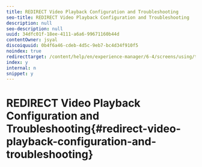 ```yaml
---
title: REDIRECT Video Playback Configuration and Troubleshooting
seo-title: REDIRECT Video Playback Configuration and Troubleshooting
description: null
seo-description: null
uuid: 34dfc01f-18ee-4111-a6a6-99671160b44d
contentOwner: jsyal
discoiquuid: 0b4f6a46-cdeb-4d5c-9eb7-bc4d34f910f5
noindex: true
redirecttarget: /content/help/en/experience-manager/6-4/screens/using/troubleshoot-videos
index: y
internal: n
snippet: y
---
```


# REDIRECT Video Playback Configuration and Troubleshooting{#redirect-video-playback-configuration-and-troubleshooting}

